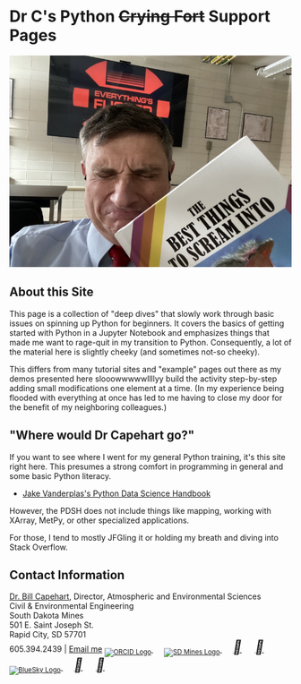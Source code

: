 # Dr C's Python ~~Crying Fort~~ Support Pages
![Dr C Is Having a Bad Day](images/rage_crying.jpeg)


## About this Site

This page is a collection of "deep dives" that slowly work through basic issues on spinning up Python for beginners.  It covers the basics of getting started with Python in a Jupyter Notebook and emphasizes things that made me want to rage-quit in my transition to Python.  Consequently, a lot of the material here is slightly cheeky (and sometimes not-so cheeky).

This differs from many tutorial sites and "example" pages out there as my demos presented here slooowwwwwllllyy build the activity step-by-step adding small modifications one element at a time.  (In my experience being flooded with everything at once has led to me having to close my door for the benefit of my neighboring colleagues.)


## "Where would Dr Capehart go?"  

If you want to see where I went for my general Python training, it's this site right here.  This presumes a strong comfort in programming in general and some basic Python literacy.

*  [Jake Vanderplas's Python Data Science Handbook](https://jakevdp.github.io/PythonDataScienceHandbook/)

However, the PDSH does not include things like mapping, working with XArray, MetPy, or other specialized applications.

For those, I tend to mostly JFGIing it or holding my breath and diving into Stack Overflow.  

## Contact Information

[Dr. Bill Capehart](https://wjcapehart.github.io/Capehart_Research_Page/), Director, Atmospheric and Environmental Sciences<br>
Civil & Environmental Engineering<br>
South Dakota Mines<br>
501 E. Saint Joseph St.<br> Rapid City, SD 57701<br>
605.394.2439 | <a href="mailto:{{ site.email | encode_email }}" title="Contact me">Email me</a>
<a href="https://orcid.org/0000-0002-4926-0992"> <sub>
<img alt="ORCID Logo" src="https://orcid.org/assets/vectors/orcid.logo.icon.svg" width="24" height="24"/> </sub><sup><!--- 
0000-0002-4926-0992---></sup></a>
                    &nbsp;&nbsp;&nbsp;&nbsp;
<a href="https://www.sdsmt.edu/about/directory/capehart_william.html">
<sub><img alt="SD Mines Logo" src="images/MinesM.svg" width="24" height="24"/></sub>
</a>
                    &nbsp;&nbsp;&nbsp;&nbsp;
<a href="https://www.linkedin.com/in/william-capehart/"><i style="font-size:24px" color="#0f4fb5" class="fa">&#xf08c;</i></a>
                    &nbsp;&nbsp;&nbsp;&nbsp;
<a href="https://github.com/wjcapehart"><i style="font-size:24px" class="fa">&#xf09b;</i></a>
                    &nbsp;&nbsp;&nbsp;&nbsp;
<a href="https://bsky.app/profile/billcapehart.bsky.social">
<sub><img alt="BlueSky Logo" src="images/bluesky.svg" width="24" height="24" color="#0f4fb5"/></sub>
</a>
                    &nbsp;&nbsp;&nbsp;&nbsp;
<a href="https://x.com/Bill_Capehart"><i style="font-size:24px" class="fa">&#xf099;</i></a>
                    &nbsp;&nbsp;&nbsp;&nbsp;
<a href="https://www.facebook.com/william.capehart/"><i style="font-size:24px" class="fa">&#xf230;</i></a>
